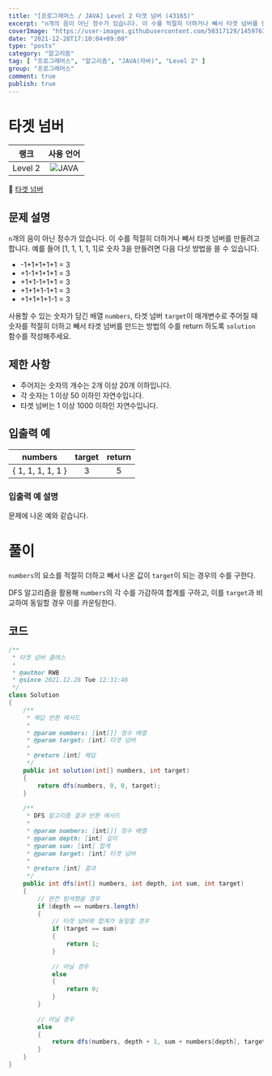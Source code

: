 ```yaml
---
title: "[프로그래머스 / JAVA] Level 2 타겟 넘버 (43165)"
excerpt: "n개의 음이 아닌 정수가 있습니다. 이 수를 적절히 더하거나 빼서 타겟 넘버를 만들려고 합니다. 예를 들어 [1, 1, 1, 1, 1]로 숫자 3을 만들려면 다음 다섯 방법을 쓸 수 있습니다."
coverImage: "https://user-images.githubusercontent.com/50317129/145976356-6b5d1430-31c0-4c34-829e-6be8f747ab19.png"
date: "2021-12-28T17:10:04+09:00"
type: "posts"
category: "알고리즘"
tag: [ "프로그래머스", "알고리즘", "JAVA(자바)", "Level 2" ]
group: "프로그래머스"
comment: true
publish: true
---
```


# 타겟 넘버

|  랭크   |                                                      사용 언어                                                      |
| :-----: | :-----------------------------------------------------------------------------------------------------------------: |
| Level 2 | ![JAVA](https://shields.io/badge/java-JDK%2011-lightgray?logo=java&style=plastic&logoColor=white&labelColor=orange) |

🔗 [타겟 넘버](https://programmers.co.kr/learn/courses/30/lessons/43165)





## 문제 설명

`n`개의 음이 아닌 정수가 있습니다. 이 수를 적절히 더하거나 빼서 타겟 넘버를 만들려고 합니다. 예를 들어 [1, 1, 1, 1, 1]로 숫자 3을 만들려면 다음 다섯 방법을 쓸 수 있습니다.

* -1+1+1+1+1 = 3
* +1-1+1+1+1 = 3
* +1+1-1+1+1 = 3
* +1+1+1-1+1 = 3
* +1+1+1+1-1 = 3

사용할 수 있는 숫자가 담긴 배열 `numbers`, 타겟 넘버 `target`이 매개변수로 주어질 때 숫자를 적절히 더하고 빼서 타겟 넘버를 만드는 방법의 수를 return 하도록 `solution` 함수를 작성해주세요.





## 제한 사항

* 주어지는 숫자의 개수는 2개 이상 20개 이하입니다.
* 각 숫자는 1 이상 50 이하인 자연수입니다.
* 타겟 넘버는 1 이상 1000 이하인 자연수입니다.





## 입출력 예

|      numbers      | target | return |
| :---------------: | :----: | :----: |
| { 1, 1, 1, 1, 1 } |   3    |   5    |



### 입출력 예 설명

문제에 나온 예와 같습니다.










# 풀이

`numbers`의 요소를 적절히 더하고 빼서 나온 값이 `target`이 되는 경우의 수를 구한다.

DFS 알고리즘을 활용해 `numbers`의 각 수를 가감하여 합계를 구하고, 이를 `target`과 비교하여 동일할 경우 이를 카운팅한다.





## 코드

``` java
/**
 * 타겟 넘버 클래스
 *
 * @author RWB
 * @since 2021.12.28 Tue 12:31:46
 */
class Solution
{
	/**
	 * 해답 반환 메서드
	 *
	 * @param numbers: [int[]] 정수 배열
	 * @param target: [int] 타겟 넘버
	 *
	 * @return [int] 해답
	 */
	public int solution(int[] numbers, int target)
	{
		return dfs(numbers, 0, 0, target);
	}
	
	/**
	 * DFS 알고리즘 결과 반환 메서드
	 *
	 * @param numbers: [int[]] 정수 배열
	 * @param depth: [int] 깊이
	 * @param sum: [int] 합계
	 * @param target: [int] 타겟 넘버
	 *
	 * @return [int] 결과
	 */
	public int dfs(int[] numbers, int depth, int sum, int target)
	{
		// 완전 탐색했을 경우
		if (depth == numbers.length)
		{
			// 타겟 넘버와 합계가 동일할 경우
			if (target == sum)
			{
				return 1;
			}
			
			// 아닐 경우
			else
			{
				return 0;
			}
		}
		
		// 아닐 경우
		else
		{
			return dfs(numbers, depth + 1, sum + numbers[depth], target) + dfs(numbers, depth + 1, sum - numbers[depth], target);
		}
	}
}
```